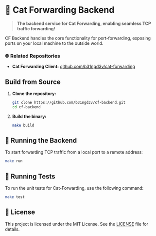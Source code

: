 # 🐾 Cat Forwarding Backend

> **The backend service for Cat Forwarding, enabling seamless TCP traffic forwarding!**

CF Backend handles the core functionality for port-forwarding, exposing ports on your local machine to the outside world.

### 🌐 Related Repositories

- **Cat Forwarding Client:** [github.com/b31ngd3v/cat-forwarding](https://github.com/b31ngd3v/cat-forwarding)

## Build from Source

1. **Clone the repository:**

   ```bash
   git clone https://github.com/b31ngd3v/cf-backend.git
   cd cf-backend
   ```

2. **Build the binary:**
   ```bash
   make build
   ```

## 🚀 Running the Backend

To start forwarding TCP traffic from a local port to a remote address:

```bash
make run
```

## 🧪 Running Tests

To run the unit tests for Cat-Forwarding, use the following command:

```bash
make test
```

## 📄 License

This project is licensed under the MIT License. See the [LICENSE](LICENSE) file for details.
